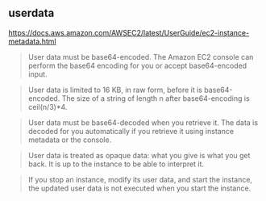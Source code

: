 


userdata
--

https://docs.aws.amazon.com/AWSEC2/latest/UserGuide/ec2-instance-metadata.html

>User data must be base64-encoded. The Amazon EC2 console can perform the base64 encoding for you or accept base64-encoded input.

>User data is limited to 16 KB, in raw form, before it is base64-encoded. The size of a string of length n after base64-encoding is ceil(n/3)*4.

>User data must be base64-decoded when you retrieve it. The data is decoded for you automatically if you retrieve it using instance metadata or the console.

>User data is treated as opaque data: what you give is what you get back. It is up to the instance to be able to interpret it.

>If you stop an instance, modify its user data, and start the instance, the updated user data is not executed when you start the instance.
